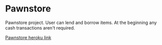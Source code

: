 # Pawnstore  
Pawnstore project. User can lend and borrow items. At the beginning any cash transactions aren't required.

[Pawnstore heroku link](https://pawnstore.herokuapp.com/)
